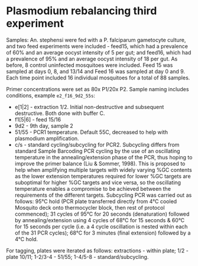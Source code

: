 # Plasmodium rebalancing third experiment

Samples: An. stephensi were fed with a P. falciparum gametocyte culture, and two feed experiments were included - feed15, which had a prevalence of 60% and an average oocyst intensity of 5 per gut; and feed16, which had a prevalence of 95% and an average oocyst intensity of 18 per gut. As before, 8 control uninfected mosquitoes were included. Feed 15 was sampled at days 0, 8, and 13/14 and Feed 16 was sampled at day 0 and 9. Each time point included 16 individual mosquitoes for a total of 88 samples.

Primer concentrations were set as 80x P1/20x P2. Sample naming includes conditions, example `e2_f16_9d2_55s`:

- e[1|2] - extraction 1/2. Initial non-destructive and subsequent destructive. Both done with buffer C. 
- f1[5|6] - feed 15/16
- 9d2 - 9th day, sample 2
- 51/55 - PCR1 temperature. Default 55C, decreased to help with plasmodium amplification. 
- c/s - standard cycling/subcycling for PCR2. Subcycling differs from standard Sample Barcoding PCR cycling by the use of an oscillating temperature in the annealing/extension phase of the PCR, thus hoping to improve the primer balance (Liu & Sommer, 1998). This is proposed to help when amplifying multiple targets with widely varying %GC contents as the lower extension temperatures required for lower %GC targets are suboptimal for higher %GC targets and vice versa, so the oscillating temperature enables a compromise to be achieved between the requirements of the different targets. Subcycling PCR was carried out as follows: 95°C hold (PCR plate transferred directly from 4°C cooled Mosquito deck onto thermocycler block, then rest of protocol commenced); 31 cycles of 95°C for 20 seconds (denaturation) followed by annealing/extension using 4 cycles of 68°C for 15 seconds & 60°C for 15 seconds per cycle (i.e. a 4 cycle oscillation is nested within each of the 31 PCR cycles); 68°C for 3 minutes (final extension) followed by a 4°C hold.

For tagging, plates were iterated as follows: extractions - within plate; 1/2 - plate 10/11; 1-2/3-4 - 51/55; 1-4/5-8 - standard/subcycling.
